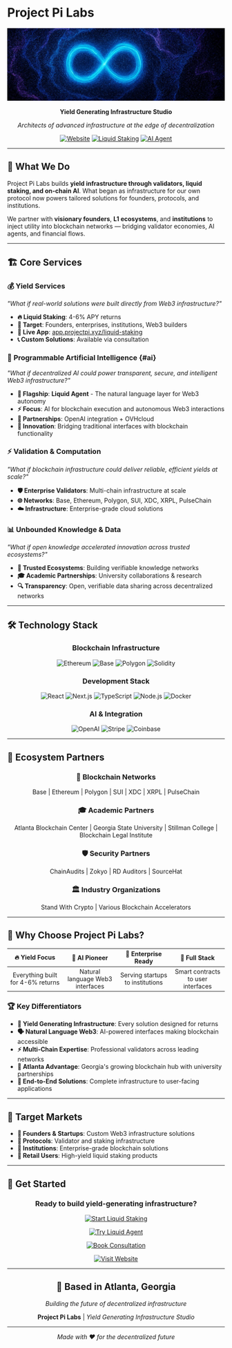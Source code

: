 # Project Pi Labs

<div align="center">

![project pi banner](/assets/1500x500.jpeg)

**Yield Generating Infrastructure Studio**

*Architects of advanced infrastructure at the edge of decentralization*

[![Website](https://img.shields.io/badge/🌐_Website-projectpilabs.com-4676f0?style=for-the-badge)](https://labs.projectpi.xyz)
[![Liquid Staking](https://img.shields.io/badge/💰_Liquid_Staking-4--6%25_APY-d072f1?style=for-the-badge)](https://app.projectpi.xyz/liquid-staking/)
[![AI Agent](https://img.shields.io/badge/🤖_Liquid_Agent-Web3_AI-9f5ef1?style=for-the-badge)](https://www.liquidagent.ai/)

</div>

---

## 🎯 **What We Do**

Project Pi Labs builds **yield infrastructure through validators, liquid staking, and on-chain AI**. What began as infrastructure for our own protocol now powers tailored solutions for founders, protocols, and institutions.

We partner with **visionary founders**, **L1 ecosystems**, and **institutions** to inject utility into blockchain networks — bridging validator economies, AI agents, and financial flows.

---

## 🏗️ **Core Services**

### 💰 **Yield Services**
*"What if real-world solutions were built directly from Web3 infrastructure?"*

- **🔥 Liquid Staking**: 4-6% APY returns
- **🎯 Target**: Founders, enterprises, institutions, Web3 builders  
- **🚀 Live App**: [app.projectpi.xyz/liquid-staking](https://app.projectpi.xyz/liquid-staking/)
- **📞 Custom Solutions**: Available via consultation

### 🤖 **Programmable Artificial Intelligence** {#ai}
*"What if decentralized AI could power transparent, secure, and intelligent Web3 infrastructure?"*

- **🌟 Flagship**: **Liquid Agent** - The natural language layer for Web3 autonomy
- **⚡ Focus**: AI for blockchain execution and autonomous Web3 interactions  
- **🤝 Partnerships**: OpenAI integration + OVHcloud
- **🔮 Innovation**: Bridging traditional interfaces with blockchain functionality

### ⚡ **Validation & Computation**
*"What if blockchain infrastructure could deliver reliable, efficient yields at scale?"*

- **🛡️ Enterprise Validators**: Multi-chain infrastructure at scale
- **🌐 Networks**: Base, Ethereum, Polygon, SUI, XDC, XRPL, PulseChain
- **☁️ Infrastructure**: Enterprise-grade cloud solutions

### 📊 **Unbounded Knowledge & Data**
*"What if open knowledge accelerated innovation across trusted ecosystems?"*

- **🔬 Trusted Ecosystems**: Building verifiable knowledge networks
- **🎓 Academic Partnerships**: University collaborations & research
- **🔍 Transparency**: Open, verifiable data sharing across decentralized networks

---

## 🛠️ **Technology Stack**

<div align="center">

### **Blockchain Infrastructure**
![Ethereum](https://img.shields.io/badge/Ethereum-3C3C3D?style=flat-square&logo=ethereum&logoColor=white)
![Base](https://img.shields.io/badge/Base-0052FF?style=flat-square&logo=coinbase&logoColor=white)
![Polygon](https://img.shields.io/badge/Polygon-8247E5?style=flat-square&logo=polygon&logoColor=white)
![Solidity](https://img.shields.io/badge/Solidity-363636?style=flat-square&logo=solidity&logoColor=white)

### **Development Stack**
![React](https://img.shields.io/badge/React-20232A?style=flat-square&logo=react&logoColor=61DAFB)
![Next.js](https://img.shields.io/badge/Next.js-000000?style=flat-square&logo=next.js&logoColor=white)
![TypeScript](https://img.shields.io/badge/TypeScript-007ACC?style=flat-square&logo=typescript&logoColor=white)
![Node.js](https://img.shields.io/badge/Node.js-43853D?style=flat-square&logo=node.js&logoColor=white)
![Docker](https://img.shields.io/badge/Docker-2496ED?style=flat-square&logo=docker&logoColor=white)

### **AI & Integration**
![OpenAI](https://img.shields.io/badge/OpenAI-412991?style=flat-square&logo=openai&logoColor=white)
![Stripe](https://img.shields.io/badge/Stripe-626CD9?style=flat-square&logo=stripe&logoColor=white)
![Coinbase](https://img.shields.io/badge/Coinbase-0052FF?style=flat-square&logo=coinbase&logoColor=white)

</div>

---

## 🤝 **Ecosystem Partners**

<div align="center">

### **🔗 Blockchain Networks**
Base | Ethereum | Polygon | SUI | XDC | XRPL | PulseChain

### **🎓 Academic Partners**  
Atlanta Blockchain Center | Georgia State University | Stillman College | Blockchain Legal Institute

### **🛡️ Security Partners**
ChainAudits | Zokyo | RD Auditors | SourceHat

### **🏛️ Industry Organizations**
Stand With Crypto | Various Blockchain Accelerators

</div>

---

## 🎯 **Why Choose Project Pi Labs?**

| **🔥 Yield Focus** | **🤖 AI Pioneer** | **🏢 Enterprise Ready** | **🌟 Full Stack** |
|:---:|:---:|:---:|:---:|
| Everything built for 4-6% returns | Natural language Web3 interfaces | Serving startups to institutions | Smart contracts to user interfaces |

### **🏆 Key Differentiators**

- **💎 Yield Generating Infrastructure**: Every solution designed for returns
- **🗣️ Natural Language Web3**: AI-powered interfaces making blockchain accessible  
- **⚡ Multi-Chain Expertise**: Professional validators across leading networks
- **🍑 Atlanta Advantage**: Georgia's growing blockchain hub with university partnerships
- **🔄 End-to-End Solutions**: Complete infrastructure to user-facing applications

---

## 🎯 **Target Markets**

- **👥 Founders & Startups**: Custom Web3 infrastructure solutions
- **🔗 Protocols**: Validator and staking infrastructure  
- **🏢 Institutions**: Enterprise-grade blockchain solutions
- **👤 Retail Users**: High-yield liquid staking products

---

## 🚀 **Get Started**

<div align="center">

### **Ready to build yield-generating infrastructure?**

[![Start Liquid Staking](https://img.shields.io/badge/💰_Start_Liquid_Staking-8--12%25_APY-success?style=for-the-badge&logo=ethereum)](https://app.projectpi.xyz/liquid-staking/)

[![Try Liquid Agent](https://img.shields.io/badge/🤖_Try_Liquid_Agent-Web3_AI-blueviolet?style=for-the-badge&logo=openai)](https://beta.liquidagent.ai/login)

[![Book Consultation](https://img.shields.io/badge/📞_Book_Consultation-Custom_Solutions-orange?style=for-the-badge&logo=calendly)](https://calendly.com/projectpilabs/30min)

[![Visit Website](https://img.shields.io/badge/🌐_Visit_Website-projectpilabs.com-blue?style=for-the-badge&logo=safari)](https://labs.projectpi.xyz)

</div>

---

<div align="center">

## 📍 **Based in Atlanta, Georgia**
*Building the future of decentralized infrastructure*

**Project Pi Labs** | *Yield Generating Infrastructure Studio*

---

*Made with ❤️ for the decentralized future*

</div>
